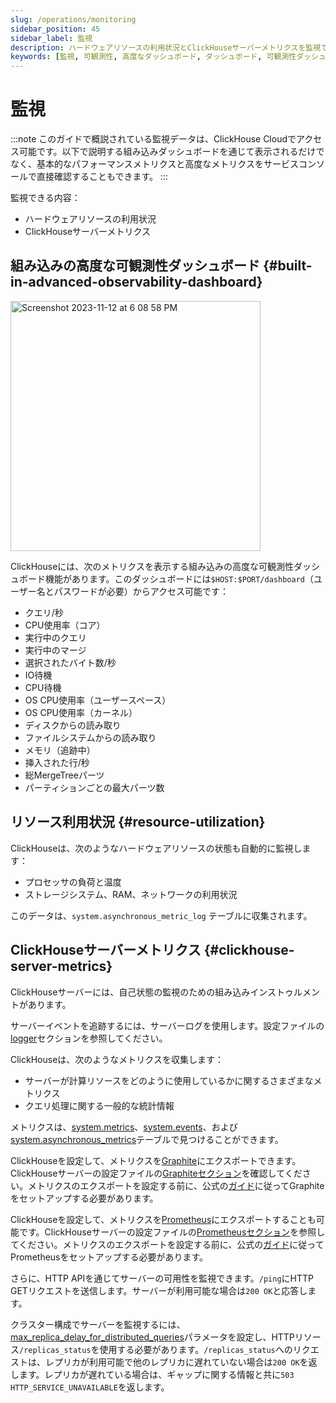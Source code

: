 ```yaml
---
slug: /operations/monitoring
sidebar_position: 45
sidebar_label: 監視
description: ハードウェアリソースの利用状況とClickHouseサーバーメトリクスを監視できます。
keywords: [監視, 可観測性, 高度なダッシュボード, ダッシュボード, 可観測性ダッシュボード]
---
```


# 監視

:::note
このガイドで概説されている監視データは、ClickHouse Cloudでアクセス可能です。以下で説明する組み込みダッシュボードを通じて表示されるだけでなく、基本的なパフォーマンスメトリクスと高度なメトリクスをサービスコンソールで直接確認することもできます。
:::

監視できる内容：

- ハードウェアリソースの利用状況
- ClickHouseサーバーメトリクス

## 組み込みの高度な可観測性ダッシュボード {#built-in-advanced-observability-dashboard}

<img width="400" alt="Screenshot 2023-11-12 at 6 08 58 PM" src="https://github.com/ClickHouse/ClickHouse/assets/3936029/2bd10011-4a47-4b94-b836-d44557c7fdc1" />

ClickHouseには、次のメトリクスを表示する組み込みの高度な可観測性ダッシュボード機能があります。このダッシュボードには`$HOST:$PORT/dashboard`（ユーザー名とパスワードが必要）からアクセス可能です：
- クエリ/秒
- CPU使用率（コア）
- 実行中のクエリ
- 実行中のマージ
- 選択されたバイト数/秒
- IO待機
- CPU待機
- OS CPU使用率（ユーザースペース）
- OS CPU使用率（カーネル）
- ディスクからの読み取り
- ファイルシステムからの読み取り
- メモリ（追跡中）
- 挿入された行/秒
- 総MergeTreeパーツ
- パーティションごとの最大パーツ数

## リソース利用状況 {#resource-utilization}

ClickHouseは、次のようなハードウェアリソースの状態も自動的に監視します：

- プロセッサの負荷と温度
- ストレージシステム、RAM、ネットワークの利用状況

このデータは、`system.asynchronous_metric_log` テーブルに収集されます。

## ClickHouseサーバーメトリクス {#clickhouse-server-metrics}

ClickHouseサーバーには、自己状態の監視のための組み込みインストゥルメントがあります。

サーバーイベントを追跡するには、サーバーログを使用します。設定ファイルの[logger](../operations/server-configuration-parameters/settings.md#logger)セクションを参照してください。

ClickHouseは、次のようなメトリクスを収集します：

- サーバーが計算リソースをどのように使用しているかに関するさまざまなメトリクス
- クエリ処理に関する一般的な統計情報

メトリクスは、[system.metrics](../operations/system-tables/metrics.md#system_tables-metrics)、[system.events](../operations/system-tables/events.md#system_tables-events)、および[system.asynchronous_metrics](../operations/system-tables/asynchronous_metrics.md#system_tables-asynchronous_metrics)テーブルで見つけることができます。

ClickHouseを設定して、メトリクスを[Graphite](https://github.com/graphite-project)にエクスポートできます。ClickHouseサーバーの設定ファイルの[Graphiteセクション](../operations/server-configuration-parameters/settings.md#graphite)を確認してください。メトリクスのエクスポートを設定する前に、公式の[ガイド](https://graphite.readthedocs.io/en/latest/install.html)に従ってGraphiteをセットアップする必要があります。

ClickHouseを設定して、メトリクスを[Prometheus](https://prometheus.io)にエクスポートすることも可能です。ClickHouseサーバーの設定ファイルの[Prometheusセクション](../operations/server-configuration-parameters/settings.md#prometheus)を参照してください。メトリクスのエクスポートを設定する前に、公式の[ガイド](https://prometheus.io/docs/prometheus/latest/installation/)に従ってPrometheusをセットアップする必要があります。

さらに、HTTP APIを通じてサーバーの可用性を監視できます。`/ping`にHTTP GETリクエストを送信します。サーバーが利用可能な場合は`200 OK`と応答します。

クラスター構成でサーバーを監視するには、[max_replica_delay_for_distributed_queries](../operations/settings/settings.md#max_replica_delay_for_distributed_queries)パラメータを設定し、HTTPリソース`/replicas_status`を使用する必要があります。`/replicas_status`へのリクエストは、レプリカが利用可能で他のレプリカに遅れていない場合は`200 OK`を返します。レプリカが遅れている場合は、ギャップに関する情報と共に`503 HTTP_SERVICE_UNAVAILABLE`を返します。
